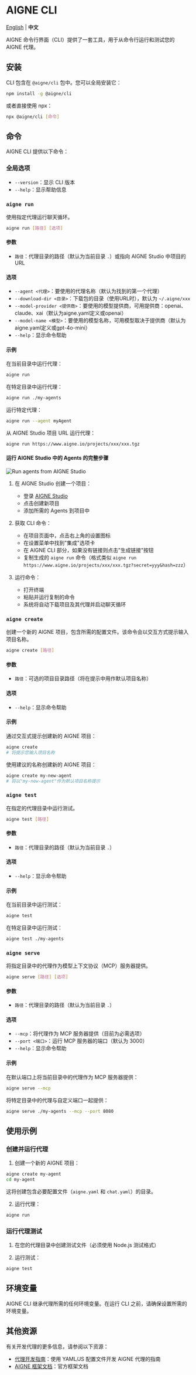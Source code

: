# AIGNE CLI

[English](cli.md) | **中文**

AIGNE 命令行界面（CLI）提供了一套工具，用于从命令行运行和测试您的 AIGNE 代理。

## 安装

CLI 包含在 `@aigne/cli` 包中。您可以全局安装它：

```bash
npm install -g @aigne/cli
```

或者直接使用 npx：

```bash
npx @aigne/cli [命令]
```

## 命令

AIGNE CLI 提供以下命令：

### 全局选项

- `--version`：显示 CLI 版本
- `--help`：显示帮助信息

### `aigne run`

使用指定代理运行聊天循环。

```bash
aigne run [路径] [选项]
```

#### 参数

- `路径`：代理目录的路径（默认为当前目录 `.`）或指向 AIGNE Studio 中项目的 URL

#### 选项

- `--agent <代理>`：要使用的代理名称（默认为找到的第一个代理）
- `--download-dir <目录>`：下载包的目录（使用URL时），默认为 `~/.aigne/xxx`
- `--model-provider <提供商>`：要使用的模型提供商，可用提供商：openai、claude、xai（默认为aigne.yaml定义或openai）
- `--model-name <模型>`：要使用的模型名称，可用模型取决于提供商（默认为aigne.yaml定义或gpt-4o-mini）
- `--help`：显示命令帮助

#### 示例

在当前目录中运行代理：

```bash
aigne run
```

在特定目录中运行代理：

```bash
aigne run ./my-agents
```

运行特定代理：

```bash
aigne run --agent myAgent
```

从 AIGNE Studio 项目 URL 运行代理：

```bash
aigne run https://www.aigne.io/projects/xxx/xxx.tgz
```

#### 运行 AIGNE Studio 中的 Agents 的完整步骤

![Run agents from AIGNE Studio](./assets/aigne-run-from-studio.gif)

1. 在 AIGNE Studio 创建一个项目：
   - 登录 [AIGNE Studio](https://www.aigne.io)
   - 点击创建新项目
   - 添加所需的 Agents 到项目中

2. 获取 CLI 命令：
   - 在项目页面中，点击右上角的设置图标
   - 在设置菜单中找到"集成"选项卡
   - 在 AIGNE CLI 部分，如果没有链接则点击"生成链接"按钮
   - 复制生成的 `aigne run` 命令（格式类似 `aigne run https://www.aigne.io/projects/xxx/xxx.tgz?secret=yyy&hash=zzz`）

3. 运行命令：
   - 打开终端
   - 粘贴并运行复制的命令
   - 系统将自动下载项目及其代理并启动聊天循环

### `aigne create`

创建一个新的 AIGNE 项目，包含所需的配置文件。该命令会以交互方式提示输入项目名称。

```bash
aigne create [路径]
```

#### 参数

- `路径`：可选的项目目录路径（将在提示中用作默认项目名称）

#### 选项

- `--help`：显示命令帮助

#### 示例

通过交互式提示创建新的 AIGNE 项目：

```bash
aigne create
# 将提示您输入项目名称
```

使用建议的名称创建新的 AIGNE 项目：

```bash
aigne create my-new-agent
# 将以"my-new-agent"作为默认项目名称提示
```

### `aigne test`

在指定的代理目录中运行测试。

```bash
aigne test [路径]
```

#### 参数

- `路径`：代理目录的路径（默认为当前目录 `.`）

#### 选项

- `--help`：显示命令帮助

#### 示例

在当前目录中运行测试：

```bash
aigne test
```

在特定目录中运行测试：

```bash
aigne test ./my-agents
```

### `aigne serve`

将指定目录中的代理作为模型上下文协议（MCP）服务器提供。

```bash
aigne serve [路径] [选项]
```

#### 参数

- `路径`：代理目录的路径（默认为当前目录 `.`）

#### 选项

- `--mcp`：将代理作为 MCP 服务器提供（目前为必需选项）
- `--port <端口>`：运行 MCP 服务器的端口（默认为 3000）
- `--help`：显示命令帮助

#### 示例

在默认端口上将当前目录中的代理作为 MCP 服务器提供：

```bash
aigne serve --mcp
```

将特定目录中的代理与自定义端口一起提供：

```bash
aigne serve ./my-agents --mcp --port 8080
```

## 使用示例

### 创建并运行代理

1. 创建一个新的 AIGNE 项目：

```bash
aigne create my-agent
cd my-agent
```

这将创建包含必要配置文件（`aigne.yaml` 和 `chat.yaml`）的目录。

2. 运行代理：

```bash
aigne run
```

### 运行代理测试

1. 在您的代理目录中创建测试文件（必须使用 Node.js 测试格式）

2. 运行测试：

```bash
aigne test
```

## 环境变量

AIGNE CLI 继承代理所需的任何环境变量。在运行 CLI 之前，请确保设置所需的环境变量。

## 其他资源

有关开发代理的更多信息，请参阅以下资源：

- [代理开发指南](./agent-development.zh.md)：使用 YAML/JS 配置文件开发 AIGNE 代理的指南
- [AIGNE 框架文档](./cookbook.zh.md)：官方框架文档
